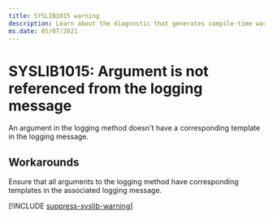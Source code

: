 ```yaml
---
title: SYSLIB1015 warning
description: Learn about the diagnostic that generates compile-time warning SYSLIB1015.
ms.date: 05/07/2021
---
```


# SYSLIB1015: Argument is not referenced from the logging message

An argument in the logging method doesn't have a corresponding template in the logging message.

## Workarounds

Ensure that all arguments to the logging method have corresponding templates in the associated logging message.

[!INCLUDE [suppress-syslib-warning](includes/suppress-syslib-diagnostics.md)]
